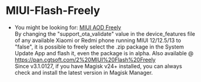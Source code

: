 # MIUI-Flash-Freely
- You might be looking for: [MIUI AOD Freely](httos:///github.com/ianchb/MIUI-AOD-Freely)  
By changing the "support_ota_validate" value in the device_features file of any available Xiaomi or Redmi phone running MIUI 12/12.5/13 to "false", it is possible to freely select the .zip package in the System Update App and flash it, even the package is in alpha.
Also available @ https://pan.cgtsoft.com/2%20MIUI%20Flash%20Freely  
Since v3.1.0127, if you have Magisk v24+ installed, you can always check and install the latest version in Magisk Manager.
